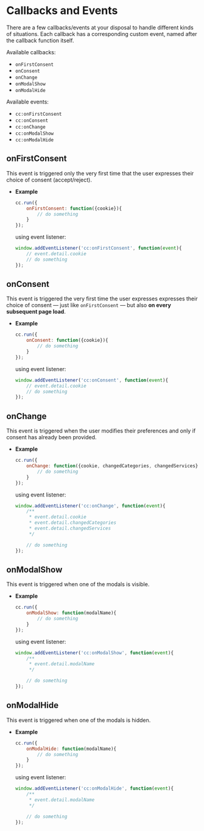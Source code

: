# Callbacks and Events
There are a few callbacks/events at your disposal to handle different kinds of situations. Each callback has a corresponding custom event, named after the callback function itself.

Available callbacks:

- `onFirstConsent`
- `onConsent`
- `onChange`
- `onModalShow`
- `onModalHide`

Available events:

- `cc:onFirstConsent`
- `cc:onConsent`
- `cc:onChange`
- `cc:onModalShow`
- `cc:onModalHide`

## onFirstConsent
This event is triggered only the very first time that the user expresses their choice of consent (accept/reject).

- **Example** <br>

    ```javascript
    cc.run({
        onFirstConsent: function({cookie}){
            // do something
        }
    });
    ```

    using event listener:
    ```javascript
    window.addEventListener('cc:onFirstConsent', function(event){
        // event.detail.cookie
        // do something
    });
    ```

## onConsent
This event is triggered the very first time the user expresses expresses their choice of consent — just like `onFirstConsent` — but also **on every subsequent page load**.

- **Example** <br>

    ```javascript
    cc.run({
        onConsent: function({cookie}){
            // do something
        }
    });
    ```

    using event listener:
    ```javascript
    window.addEventListener('cc:onConsent', function(event){
        // event.detail.cookie
        // do something
    });
    ```

## onChange
This event is triggered when the user modifies their preferences and only if consent has already been provided.

- **Example** <br>

    ```javascript
    cc.run({
        onChange: function({cookie, changedCategories, changedServices}){
            // do something
        }
    });
    ```

    using event listener:
    ```javascript
    window.addEventListener('cc:onChange', function(event){
        /**
         * event.detail.cookie
         * event.detail.changedCategories
         * event.detail.changedServices
         */

        // do something
    });
    ```

## onModalShow
This event is triggered when one of the modals is visible.

- **Example** <br>

    ```javascript
    cc.run({
        onModalShow: function(modalName){
            // do something
        }
    });
    ```

    using event listener:
    ```javascript
    window.addEventListener('cc:onModalShow', function(event){
        /**
         * event.detail.modalName
         */

        // do something
    });
    ```

## onModalHide
This event is triggered when one of the modals is hidden.

- **Example** <br>

    ```javascript
    cc.run({
        onModalHide: function(modalName){
            // do something
        }
    });
    ```

    using event listener:
    ```javascript
    window.addEventListener('cc:onModalHide', function(event){
        /**
         * event.detail.modalName
         */

        // do something
    });
    ```